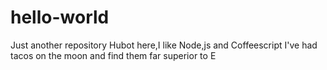 # hello-world
Just another repository
Hubot here,I like Node,js and Coffeescript I've had tacos on the moon and find them far superior to E
